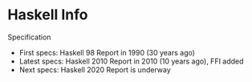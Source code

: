 # Haskell Info


Specification
- First specs:  Haskell 98   Report in 1990 (30 years ago)
- Latest specs: Haskell 2010 Report in 2010 (10 years ago), FFI added
- Next specs:   Haskell 2020 Report is underway

